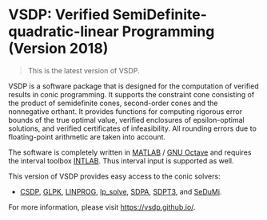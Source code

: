 # VSDP: Verified SemiDefinite-quadratic-linear Programming (Version 2018)

> This is the latest version of VSDP.

VSDP is a software package that is designed for the computation of verified
results in conic programming.  It supports the constraint cone consisting of the
product of semidefinite cones, second-order cones and the nonnegative orthant.
It provides functions for computing rigorous error bounds of the true optimal
value, verified enclosures of epsilon-optimal  solutions, and verified
certificates of infeasibility.  All rounding errors due to floating-point
arithmetic are taken into account.

The software is completely written in [MATLAB](https://www.mathworks.com) /
[GNU Octave](https://www.gnu.org/software/octave) and requires the interval
toolbox [INTLAB](http://www.ti3.tuhh.de/rump/intlab).  Thus interval input is
supported as well.

This version of VSDP provides easy access to the conic solvers:
- [CSDP](https://github.com/coin-or/Csdp),
  [GLPK](https://www.gnu.org/software/glpk/),
  [LINPROG](https://www.mathworks.com/help/optim/ug/linprog.html),
  [lp_solve](https://lpsolve.sourceforge.io),
  [SDPA](https://sdpa.sourceforge.io),
  [SDPT3](https://github.com/sqlp/sdpt3), and
  [SeDuMi](https://github.com/sqlp/sedumi).

For more information, please visit <https://vsdp.github.io/>.
